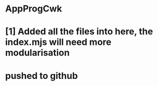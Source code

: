 # AppProgCwk

# [1] Added all the files into here, the index.mjs will need more modularisation

# pushed to github